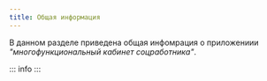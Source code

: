 ```yaml
---
title: Общая информация
---
```


<script setup>
import UserFormLink from '../../components/UserFormLink.vue';
</script>


В данном разделе приведена общая инфомрация о приложениии _"многофункциональный кабинет соцработника"_.

::: info
<UserFormLink/>
:::